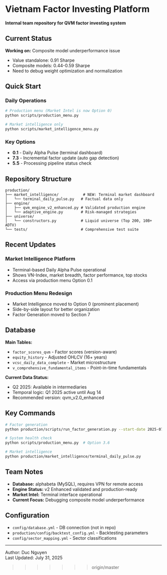 # Vietnam Factor Investing Platform

**Internal team repository for QVM factor investing system**

## Current Status

**Working on:** Composite model underperformance issue
- Value standalone: 0.91 Sharpe
- Composite models: 0.44-0.59 Sharpe  
- Need to debug weight optimization and normalization

## Quick Start

### Daily Operations
```bash
# Production menu (Market Intel is now Option 0)
python scripts/production_menu.py

# Market intelligence only  
python scripts/market_intelligence_menu.py
```

### Key Options
- **0.1** - Daily Alpha Pulse (terminal dashboard)
- **7.3** - Incremental factor update (auto gap detection)
- **5.5** - Processing pipeline status check

## Repository Structure

```
production/
├── market_intelligence/           # NEW: Terminal market dashboard
│   └── terminal_daily_pulse.py   # Factual data only
├── engine/
│   ├── qvm_engine_v2_enhanced.py # Validated production engine
│   └── adaptive_engine.py        # Risk-managed strategies
├── universe/
│   └── constructors.py           # Liquid universe (Top 200, 10B+ ADTV)
└── tests/                        # Comprehensive test suite
```

## Recent Updates

### Market Intelligence Platform
- Terminal-based Daily Alpha Pulse operational
- Shows VN-Index, market breadth, factor performance, top stocks
- Access via production menu Option 0.1

### Production Menu Redesign
- Market Intelligence moved to Option 0 (prominent placement)
- Side-by-side layout for better organization
- Factor Generation moved to Section 7

## Database

**Main Tables:**
- `factor_scores_qvm` - Factor scores (version-aware)
- `equity_history` - Adjusted OHLCV (16+ years)
- `vcsc_daily_data_complete` - Market microstructure
- `v_comprehensive_fundamental_items` - Point-in-time fundamentals

**Current Data Status:**
- Q2 2025: Available in intermediaries
- Temporal logic: Q1 2025 active until Aug 14
- Recommended version: qvm_v2.0_enhanced

## Key Commands

```bash
# Factor generation
python production/scripts/run_factor_generation.py --start-date 2025-07-30 --end-date 2025-07-30 --version qvm_v2.0_enhanced

# System health check
python scripts/production_menu.py  # Option 3.6

# Market intelligence
python production/market_intelligence/terminal_daily_pulse.py
```

## Team Notes

- **Database:** alphabeta (MySQL), requires VPN for remote access  
- **Engine Status:** v2 Enhanced validated and production-ready
- **Market Intel:** Terminal interface operational
- **Current Focus:** Debugging composite model underperformance

## Configuration

- `config/database.yml` - DB connection (not in repo)
- `production/config/backtest_config.yml` - Backtesting parameters
- `config/sector_mapping.yml` - Sector classifications

---

Author: Duc Nguyen  
Last Updated: July 31, 2025
>>>>>>> origin/master
